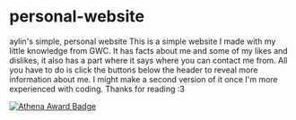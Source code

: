 # personal-website
aylin's simple, personal website 
This is a simple website I made with my little knowledge from GWC. It has facts about me and some of my likes and dislikes, it also has a part where it says where you can contact me from. All you have to do is click the buttons below the header to  reveal more information about me. I might make a second version of it once I'm more experienced with coding. Thanks for reading :3

[![Athena Award Badge](https://img.shields.io/endpoint?url=https%3A%2F%2Faward.athena.hackclub.com%2Fapi%2Fbadge)](https://award.athena.hackclub.com?utm_source=readme)

